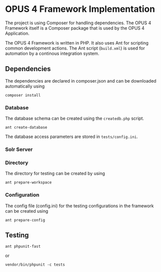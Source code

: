 # OPUS 4 Framework Implementation

The project is using Composer for handling dependencies. The OPUS 4 Framework itself is a Composer package
that is used by the OPUS 4 Application. 

The OPUS 4 Framework is written in PHP. It also uses Ant for scripting common development actions. The Ant
script (`build.xml`) is used for automation by a continous integration system.

## Dependencies

The dependencies are declared in composer.json and can be downloaded automatically using 

    composer install

### Database

The database schema can be created using the `createdb.php` script.

    ant create-database

The database access parameters are stored in `tests/config.ini`.

### Solr Server

### Directory 

The directory for testing can be created by using 

    ant prepare-workspace
    
### Configuration

The config file (config.ini) for the testing configurations in the framework can be created using

    ant prepare-config

## Testing

    ant phpunit-fast

or

    vendor/bin/phpunit -c tests

